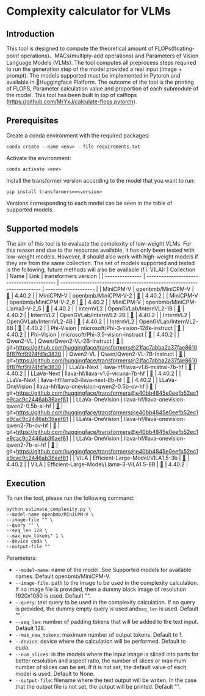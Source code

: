 # Complexity calculator for VLMs

## Introduction
This tool is designed to compute the theoretical amount of FLOPs(floating-point operations)、MACs(multiply-add operations) and Parameters of Vision Language Models (VLMs). The tool computes all preprocess steps required to run the generation step of the model provided a real input (image + prompt). The models supported must be implemented in Pytorch and available in 🤗Huggingface Platform. The outcome of the tool is the printing of FLOPS, Parameter calculation value and proportion of each submodule of the model. This tool has been built in top of calflops (https://github.com/MrYxJ/calculate-flops.pytorch).

## Prerequisites
Create a conda environment with the required packages:
```
conda create --name <env> --file requirements.txt
```

Activate the environment:
```
conda activate <env>
```

Install the transformer version according to the model that you want to run:
```
pip install transformers==<version>
```
Versions corresponding to each model can be seen in the table of supported models.

## Supported models
The aim of this tool is to evaluate the complexity of low-weight VLMs. For this reason and due to the resources available, it has only been tested with low-weight models. However, it should also work with high-weight models if they are from the same collection.
The set of models supported and tested is the following, future methods will also be available (f.i. VILA):
| Collection      | Name                                      | Link                                                                   | transformers version |
| --------------- | ----------------------------------------- | ---------------------------------------------------------------------- | -------------------- |
| MiniCPM-V       | openbmb/MiniCPM-V                         | [🤗](https://huggingface.co/openbmb/MiniCPM-V)                         | 4.40.2               |
| MiniCPM-V       | openbmb/MiniCPM-V-2                       | [🤗](https://huggingface.co/openbmb/MiniCPM-V-2)                       | 4.40.2               |
| MiniCPM-V       | openbmb/MiniCPM-V-2_6                     | [🤗](https://huggingface.co/openbmb/MiniCPM-V-2_6)                     | 4.40.2               |
| MiniCPM-V       | openbmb/MiniCPM-Llama3-V-2_5              | [🤗](https://huggingface.co/openbmb/MiniCPM-Llama3-V-2_5)              | 4.40.2               |
| InternVL2       | OpenGVLab/InternVL2-1B                    | [🤗](https://huggingface.co/OpenGVLab/InternVL2-1B)                    | 4.40.2               |
| InternVL2       | OpenGVLab/InternVL2-2B                    | [🤗](https://huggingface.co/OpenGVLab/InternVL2-2B)                    | 4.40.2               |
| InternVL2       | OpenGVLab/InternVL2-4B                    | [🤗](https://huggingface.co/OpenGVLab/InternVL2-4B)                    | 4.40.2               |
| InternVL2       | OpenGVLab/InternVL2-8B                    | [🤗](https://huggingface.co/OpenGVLab/InternVL2-8B)                    | 4.40.2               |
| Phi-Vision      | microsoft/Phi-3-vision-128k-instruct      | [🤗](https://huggingface.co/microsoft/Phi-3.5-vision-instruct)         | 4.40.2               |
| Phi-Vision      | microsoft/Phi-3.5-vision-instruct         | [🤗](https://huggingface.co/microsoft/Phi-3-vision-128k-instruct)      | 4.40.2               |
| Qwen2-VL        | Qwen/Qwen2-VL-2B-Instruct                 | [🤗](https://huggingface.co/Qwen/Qwen2-VL-2B-Instruct)                 | git+https://github.com/huggingface/transformers@21fac7abba2a37fae86106f87fcf9974fd1e3830 |
| Qwen2-VL        | Qwen/Qwen2-VL-7B-Instruct                 | [🤗](https://huggingface.co/Qwen/Qwen2-VL-7B-Instruct)                 | git+https://github.com/huggingface/transformers@21fac7abba2a37fae86106f87fcf9974fd1e3830 |
| LLaVa-Next      | llava-hf/llava-v1.6-mistral-7b-hf         | [🤗](https://huggingface.co/llava-hf/llava-v1.6-mistral-7b-hf)         | 4.40.2               |
| LLaVa-Next      | llava-hf/llava-v1.6-vicuna-7b-hf          | [🤗](https://huggingface.co/llava-hf/llava-v1.6-vicuna-7b-hf)          | 4.40.2               |
| LLaVa-Next      | llava-hf/llama3-llava-next-8b-hf          | [🤗](https://huggingface.co/llava-hf/llama3-llava-next-8b-hf)          | 4.40.2               |
| LLaVa-OneVision | llava-hf/llava-onevision-qwen2-0.5b-ov-hf | [🤗](https://huggingface.co/llava-hf/llava-onevision-qwen2-0.5b-ov-hf) | git+https://github.com/huggingface/transformers@e40bb4845e0eefb52ec1e9cac9c2446ab36aef81 |
| LLaVa-OneVision | llava-hf/llava-onevision-qwen2-0.5b-si-hf | [🤗](https://huggingface.co/llava-hf/llava-onevision-qwen2-0.5b-si-hf) | git+https://github.com/huggingface/transformers@e40bb4845e0eefb52ec1e9cac9c2446ab36aef81 |
| LLaVa-OneVision | llava-hf/llava-onevision-qwen2-7b-ov-hf   | [🤗](https://huggingface.co/llava-hf/llava-onevision-qwen2-7b-ov-hf)   | git+https://github.com/huggingface/transformers@e40bb4845e0eefb52ec1e9cac9c2446ab36aef81 |
| LLaVa-OneVision | llava-hf/llava-onevision-qwen2-7b-si-hf   | [🤗](https://huggingface.co/llava-hf/llava-onevision-qwen2-7b-si-hf)   | git+https://github.com/huggingface/transformers@e40bb4845e0eefb52ec1e9cac9c2446ab36aef81 |
| VILA            | Efficient-Large-Model/VILA1.5-3b          | [🤗](https://huggingface.co/Efficient-Large-Model/VILA1.5-3b)          | 4.40.2               |
| VILA            | Efficient-Large-Model/Llama-3-VILA1.5-8B  | [🤗](https://huggingface.co/Efficient-Large-Model/Llama-3-VILA1.5-8B)  | 4.40.2               |

## Execution
To run the tool, please run the following command:
```
python estimate_complexity.py \
--model-name openbmb/MiniCPM-V \
--image-file "" \
--query "" \
--seq_len 128 \
--max_new_tokens" 1 \
--device cuda \
--output-file ""
```

Parameters:
* `--model-name`: name of the model. See Supported models for available names. Default openbmb/MiniCPM-V.
* `--image-file`: path to the image to be used in the complexity calculation. If no image file is provided, then a dummy black image of resolution 1920x1080 is used. Default "".
* `--query`: text query to be used in the complexity calculation. If no query is provided, the dummy empty query is used and`seq_len` is used. Default "".
* `--seq_len`: number of padding tokens that will be added to the text input. Default 128.
* `--max_new_tokens`: maximum number of output tokens. Default to 1.
* `--device`: device where the calculation will be performed. Default to cuda.
* `--num_slices`: in the models where the input image is sliced into parts for better resolution and aspect ratio, the number of slices or maximum number of slices can be set. If it is not set, the default value of each model is used. Default to None.
* `--output-file`: filename where the text output will be writen. In the case that the output file is not set, the output will be printed. Default "".
